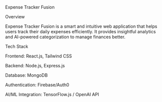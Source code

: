 Expense Tracker Fusion

Overview

Expense Tracker Fusion is a smart and intuitive web application that helps users track their daily expenses efficiently. It provides insightful analytics and AI-powered categorization to manage finances better.

Tech Stack

Frontend: React.js, Tailwind CSS

Backend: Node.js, Express.js

Database: MongoDB

Authentication: Firebase/Auth0

AI/ML Integration: TensorFlow.js / OpenAI API
